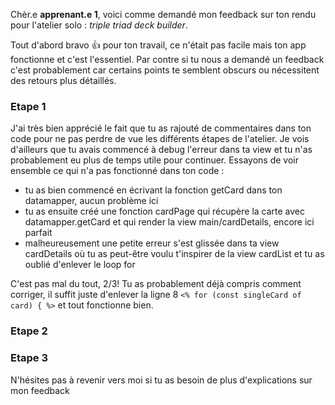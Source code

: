 Chèr.e **apprenant.e 1**, voici comme demandé mon feedback sur ton rendu pour l'atelier solo : *triple triad deck builder*.

Tout d'abord bravo 👍 pour ton travail, ce n'était pas facile mais ton app fonctionne et c'est l'essentiel. Par contre si tu nous a demandé un feedback c'est probablement car certains points te semblent obscurs ou nécessitent des retours plus détaillés.

### Etape 1
J'ai très bien apprécié le fait que tu as rajouté de commentaires dans ton code pour ne pas perdre de vue les différents étapes de l'atelier.
Je vois d'ailleurs que tu avais commencé à debug l'erreur dans ta view et tu n'as probablement eu plus de temps utile pour continuer.
Essayons de voir ensemble ce qui n'a pas fonctionné dans ton code :
* tu as bien commencé en écrivant la fonction getCard dans ton datamapper, aucun problème ici
* tu as ensuite créé une fonction cardPage qui récupère la carte avec datamapper.getCard et qui render la view main/cardDetails, encore ici parfait
* malheureusement une petite erreur s'est glissée dans ta view cardDetails où tu as peut-être voulu t'inspirer de la view cardList et tu as oublié d'enlever le loop for

C'est pas mal du tout, 2/3! Tu as probablement déjà compris comment corriger, il suffit juste d'enlever la ligne 8 `<% for (const singleCard of card) { %>` et tout fonctionne bien.

### Etape  2


### Etape 3


N'hésites pas à revenir vers moi si tu as besoin de plus d'explications sur mon feedback
